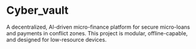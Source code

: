 # Cyber_vault
A decentralized, AI-driven micro-finance platform for secure micro-loans and payments in conflict zones. This project is modular, offline-capable, and designed for low-resource devices.
